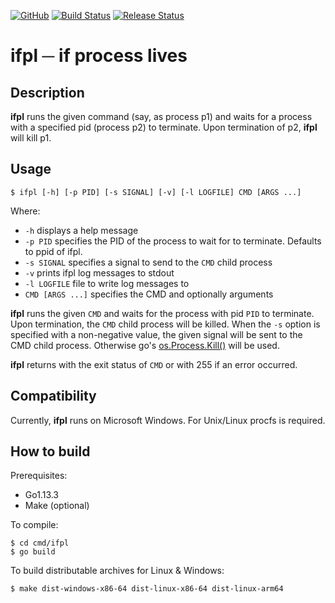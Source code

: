[![GitHub](https://img.shields.io/github/license/zycrophat/ifpl)](https://raw.githubusercontent.com/zycrophat/ifpl/master/LICENSE)
[![Build Status](https://dev.azure.com/zycrophat/ifpl/_apis/build/status/zycrophat.ifpl?branchName=master)](https://dev.azure.com/zycrophat/ifpl/_build)
[![Release Status](https://vsrm.dev.azure.com/zycrophat/_apis/public/Release/badge/96fe8055-2206-46dc-8be0-0418979b43cd/1/1)](https://dev.azure.com/zycrophat/ifpl/_release?definitionId=1)

ifpl ─ if process lives
=======================

Description
-----------

__ifpl__ runs the given command (say, as process p1) and waits for a process with a specified pid (process p2) to terminate.
Upon termination of p2, __ifpl__ will kill p1.

Usage
-----

`$ ifpl [-h] [-p PID] [-s SIGNAL] [-v] [-l LOGFILE] CMD [ARGS ...]`

Where:

  - `-h` displays a help message
  - `-p PID` specifies the PID of the process to wait for to terminate. Defaults to ppid of ifpl.
  - `-s SIGNAL` specifies a signal to send to the `CMD` child process
  - `-v` prints ifpl log messages to stdout
  - `-l LOGFILE` file to write log messages to
  - `CMD [ARGS ...]` specifies the CMD and optionally arguments

__ifpl__ runs the given `CMD` and waits for the process with pid `PID` to terminate.
Upon termination, the `CMD` child process will be killed.
When the `-s` option is specified with a non-negative value, the given signal will be sent to the CMD child process.
Otherwise go's [os.Process.Kill()](https://golang.org/pkg/os/#Process.Kill) will be used.

__ifpl__ returns with the exit status of `CMD` or with 255 if an error occurred.

Compatibility
-------------

Currently, __ifpl__ runs on Microsoft Windows.
For Unix/Linux procfs is required.


How to build
------------

Prerequisites:

- Go1.13.3
- Make (optional)

To compile:

```
$ cd cmd/ifpl
$ go build
```

To build distributable archives for Linux & Windows:
```
$ make dist-windows-x86-64 dist-linux-x86-64 dist-linux-arm64
```
